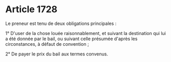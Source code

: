 # Article 1728

Le preneur est tenu de deux obligations principales :

1° D'user de la chose louée raisonnablement, et suivant la destination qui lui a été donnée par le bail, ou suivant celle présumée d'après les circonstances, à défaut de convention ;

2° De payer le prix du bail aux termes convenus.
